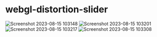 # webgl-distortion-slider


![Screenshot 2023-08-15 103148](https://github.com/kunal7216/webgl-distortion-slider/assets/112888767/b875377e-2b0c-4568-9883-8d928a371680)
![Screenshot 2023-08-15 103201](https://github.com/kunal7216/webgl-distortion-slider/assets/112888767/894aaefc-edfe-401d-92ea-af2fe22f90b1)
![Screenshot 2023-08-15 103217](https://github.com/kunal7216/webgl-distortion-slider/assets/112888767/9844440b-2f6f-45b9-9faa-92a3f7247dca)
![Screenshot 2023-08-15 103308](https://github.com/kunal7216/webgl-distortion-slider/assets/112888767/58ee36cd-3d7f-43ea-897a-02376f91d51b)
